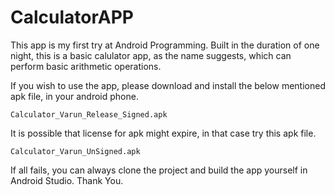 # CalculatorAPP

This app is my first try at Android Programming.
Built in the duration of one night, this is a basic calulator app, as the name suggests, which can perform basic arithmetic operations.

If you wish to use the app, please download and install the below mentioned apk file, in your android phone.
```
Calculator_Varun_Release_Signed.apk
```
It is possible that license for apk might expire, in that case try this apk file.
```
Calculator_Varun_UnSigned.apk
```
If all fails, you can always clone the project and build the app yourself in Android Studio.
Thank You.
